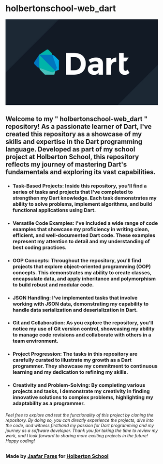 # holbertonschool-web_dart
![Screenshot](dart.jpg)

## Welcome to my " holbertonschool-web_dart " repository! As a passionate learner of Dart, I've created this repository as a showcase of my skills and expertise in the Dart programming language. Developed as part of my school project at Holberton School, this repository reflects my journey of mastering Dart's fundamentals and exploring its vast capabilities.

* ### Task-Based Projects: Inside this repository, you'll find a series of tasks and projects that I've completed to strengthen my Dart knowledge. Each task demonstrates my ability to solve problems, implement algorithms, and build functional applications using Dart.

* ### Versatile Code Examples: I've included a wide range of code examples that showcase my proficiency in writing clean, efficient, and well-documented Dart code. These examples represent my attention to detail and my understanding of best coding practices.

* ### OOP Concepts: Throughout the repository, you'll find projects that explore object-oriented programming (OOP) concepts. This demonstrates my ability to create classes, encapsulate data, and apply inheritance and polymorphism to build robust and modular code.

* ### JSON Handling: I've implemented tasks that involve working with JSON data, demonstrating my capability to handle data serialization and deserialization in Dart.

* ### Git and Collaboration: As you explore the repository, you'll notice my use of Git version control, showcasing my ability to manage code revisions and collaborate with others in a team environment.

* ### Project Progression: The tasks in this repository are carefully curated to illustrate my growth as a Dart programmer. They showcase my commitment to continuous learning and my dedication to refining my skills.

* ### Creativity and Problem-Solving: By completing various projects and tasks, I demonstrate my creativity in finding innovative solutions to complex problems, highlighting my adaptability as a programmer.


###### Feel free to explore and test the functionality of this project by cloning the repository. By doing so, you can directly experience the projects, dive into the code, and witness firsthand my passion for Dart programming and my journey as a software developer. Thank you for taking the time to review my work, and I look forward to sharing more exciting projects in the future! Happy coding!

### Made by [Jaafar Fares](https://github.com/jaafarfares) for [Holberton School](https://www.holbertonschool.com/)
